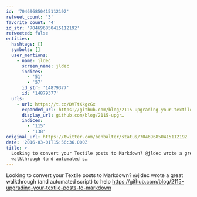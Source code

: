 ```yaml
---
id: '704696850415112192'
retweet_count: '3'
favorite_count: '4'
id_str: '704696850415112192'
retweeted: false
entities:
  hashtags: []
  symbols: []
  user_mentions:
    - name: jldec
      screen_name: jldec
      indices:
        - '51'
        - '57'
      id_str: '14879377'
      id: '14879377'
  urls:
    - url: https://t.co/DVTtXkgcGx
      expanded_url: https://github.com/blog/2115-upgrading-your-textile-posts-to-markdown
      display_url: github.com/blog/2115-upgr…
      indices:
        - '115'
        - '138'
original_url: https://twitter.com/benbalter/status/704696850415112192
date: '2016-03-01T15:56:36.000Z'
title: >-
  Looking to convert your Textile posts to Markdown? @jldec wrote a great
  walkthrough (and automated s…
---
```


Looking to convert your Textile posts to Markdown? @jldec wrote a great walkthrough (and automated script) to help https://github.com/blog/2115-upgrading-your-textile-posts-to-markdown